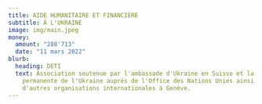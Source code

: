 ```yaml
---
title: AIDE HUMANITAIRE ET FINANCIÈRE
subtitle: À L'UKRAINE
image: img/main.jpeg
money:
  amount: "288'713"
  date: "11 mars 2022"
blurb:
  heading: DETI
  text: Association soutenue par l'ambassade d'Ukraine en Suisse et la mission
    permanente de l'Ukraine auprès de l'Office des Nations Unies ainsi que
    d'autres organisations internationales à Genève.
---
```

